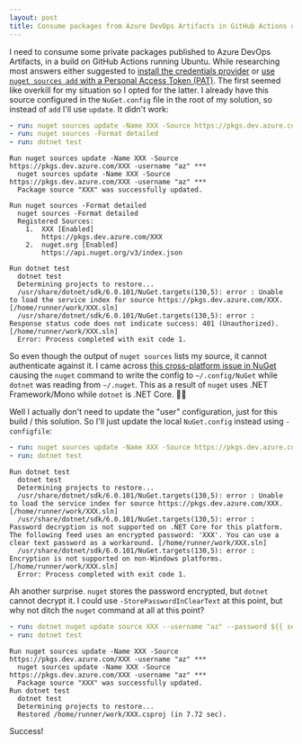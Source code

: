 ```yaml
---
layout: post
title: Consume packages from Azure DevOps Artifacts in GitHub Actions on Ubuntu
---
```


I need to consume some private packages published to Azure DevOps Artifacts, in a build on GitHub Actions running Ubuntu. While researching most answers either suggested to [install the credentials provider][1] or [use `nuget sources add` with a Personal Access Token (PAT)][2]. The first seemed like overkill for my situation so I opted for the latter. I already have this source configured in the `NuGet.config` file in the root of my solution, so instead of `add` I'll use `update`. It didn't work:

```yaml
- run: nuget sources update -Name XXX -Source https://pkgs.dev.azure.com/XXX -username "az" -password ${{ secrets.AZURE_DEVOPS_TOKEN }}
- run: nuget sources -Format detailed
- run: dotnet test
```

```
Run nuget sources update -Name XXX -Source https://pkgs.dev.azure.com/XXX -username "az" ***
  nuget sources update -Name XXX -Source https://pkgs.dev.azure.com/XXX -username "az" ***
  Package source "XXX" was successfully updated.

Run nuget sources -Format detailed
  nuget sources -Format detailed
  Registered Sources:
    1.  XXX [Enabled]
        https://pkgs.dev.azure.com/XXX
    2.  nuget.org [Enabled]
        https://api.nuget.org/v3/index.json

Run dotnet test
  dotnet test
  Determining projects to restore...
  /usr/share/dotnet/sdk/6.0.101/NuGet.targets(130,5): error : Unable to load the service index for source https://pkgs.dev.azure.com/XXX. [/home/runner/work/XXX.sln]
  /usr/share/dotnet/sdk/6.0.101/NuGet.targets(130,5): error :   Response status code does not indicate success: 401 (Unauthorized). [/home/runner/work/XXX.sln]
  Error: Process completed with exit code 1.
```

So even though the output of `nuget sources` lists my source, it cannot authenticate against it. I came across [this cross-platform issue in NuGet][3] causing the `nuget` command to write the config to `~/.config/NuGet` while `dotnet` was reading from `~/.nuget`. This as a result of `nuget` uses .NET Framework/Mono while `dotnet` is .NET Core. 🤷‍♂️

Well I actually don't need to update the "user" configuration, just for this build / this solution. So I'll just update the local `NuGet.config` instead using `-configfile`:

```yaml
- run: nuget sources update -Name XXX -Source https://pkgs.dev.azure.com/XXX -username "az" -password ${{ secrets.AZURE_DEVOPS_TOKEN }} -configfile NuGet.config
- run: dotnet test
```

```
Run dotnet test
  dotnet test
  Determining projects to restore...
  /usr/share/dotnet/sdk/6.0.101/NuGet.targets(130,5): error : Unable to load the service index for source https://pkgs.dev.azure.com/XXX. [/home/runner/work/XXX.sln]
  /usr/share/dotnet/sdk/6.0.101/NuGet.targets(130,5): error :   Password decryption is not supported on .NET Core for this platform. The following feed uses an encrypted password: 'XXX'. You can use a clear text password as a workaround. [/home/runner/work/XXX.sln]
  /usr/share/dotnet/sdk/6.0.101/NuGet.targets(130,5): error :   Encryption is not supported on non-Windows platforms. [/home/runner/work/XXX.sln]
  Error: Process completed with exit code 1.
```

Ah another surprise. `nuget` stores the password encrypted, but `dotnet` cannot decrypt it. I could use `-StorePasswordInClearText` at this point, but why not ditch the `nuget` command at all at this point?

```yaml
- run: dotnet nuget update source XXX --username "az" --password ${{ secrets.AZURE_DEVOPS_TOKEN }} --store-password-in-clear-text
- run: dotnet test
```
```
Run nuget sources update -Name XXX -Source https://pkgs.dev.azure.com/XXX -username "az" ***
  nuget sources update -Name XXX -Source https://pkgs.dev.azure.com/XXX -username "az" ***
  Package source "XXX" was successfully updated.
Run dotnet test
  dotnet test
  Determining projects to restore...
  Restored /home/runner/work/XXX.csproj (in 7.72 sec).
```

Success!

[1]: https://stackoverflow.com/a/61389452/58107
[2]: https://josh-ops.com/posts/authorize-azure-artifacts-in-github-actions/
[3]: https://github.com/NuGet/Home/issues/4413
